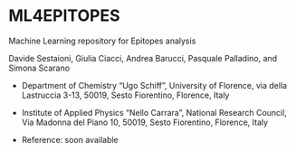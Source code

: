 # ML4EPITOPES
Machine Learning repository for Epitopes analysis



Davide Sestaioni, Giulia Ciacci, Andrea Barucci, Pasquale Palladino, and Simona Scarano

- Department of Chemistry “Ugo Schiff”, University of Florence, via della Lastruccia 3-13, 50019, Sesto Fiorentino, Florence, Italy
- Institute of Applied Physics “Nello Carrara”, National Research Council, Via Madonna del Piano 10, 50019, Sesto Fiorentino, Florence, Italy

- Reference: soon available
